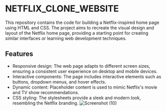 # NETFLIX_CLONE_WEBSITE
This repository contains the code for building a Netflix-inspired home page using HTML and CSS. The project aims to recreate the visual design and layout of the Netflix home page, providing a starting point for creating similar interfaces or learning web development techniques.

## Features

- Responsive design: The web page adapts to different screen sizes, ensuring a consistent user experience on desktop and mobile devices.
- Interactive components: The page includes interactive elements such as buttons, dropdown menus, and hover effects.
- Dynamic content: Placeholder content is used to mimic Netflix's movie and TV show recommendations.
- CSS styling: The stylesheets provide a sleek and modern look, resembling the Netflix branding.
![Screenshot (10)](https://github.com/Prem3232/NETFLIX_CLONE_WEBSITE/assets/138702669/5ef0f6b4-15b4-4306-8540-b1e5c8829f04)
